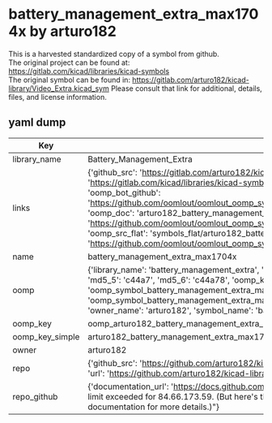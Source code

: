 # battery_management_extra_max1704x by arturo182  
This is a harvested standardized copy of a symbol from github.  
The original project can be found at:  
https://gitlab.com/kicad/libraries/kicad-symbols  
The original symbol can be found in:
https://gitlab.com/arturo182/kicad-library/Video_Extra.kicad_sym
Please consult that link for additional, details, files, and license information.  
## yaml dump  
| Key | Value |  
| --- | --- |  
| library_name | Battery_Management_Extra |  
| links | {'github_src': 'https://gitlab.com/arturo182/kicad-library/Video_Extra.kicad_sym', 'github_src_repo': 'https://gitlab.com/kicad/libraries/kicad-symbols', 'oomp_bot': 'arturo182_battery_management_extra_max1704x/working', 'oomp_bot_github': 'https://github.com/oomlout/oomlout_oomp_symbol_bot/tree/main/arturo182_battery_management_extra_max1704x/working', 'oomp_doc': 'arturo182_battery_management_extra_max1704x/working', 'oomp_doc_github': 'https://github.com/oomlout/oomlout_oomp_symbol_doc/tree/main/arturo182_battery_management_extra_max1704x/working', 'oomp_src_flat': 'symbols_flat/arturo182_battery_management_extra_max1704x/working', 'oomp_src_flat_github': 'https://github.com/oomlout/oomlout_oomp_symbol_src/tree/main/arturo182_battery_management_extra_max1704x/working'} |  
| name | battery_management_extra_max1704x |  
| oomp | {'library_name': 'battery_management_extra', 'md5': 'c44a78c578b642f9eb462a09583b2db3', 'md5_10': 'c44a78c578', 'md5_5': 'c44a7', 'md5_6': 'c44a78', 'oomp_key': 'oomp_battery_management_extra_max1704x', 'oomp_key_extra': 'oomp_symbol_battery_management_extra_max1704x', 'oomp_key_full': 'oomp_symbol_battery_management_extra_max1704x_c44a78', 'oomp_key_simple': 'battery_management_extra_max1704x', 'owner_name': 'arturo182', 'symbol_name': 'battery_management_extra_max1704x'} |  
| oomp_key | oomp_arturo182_battery_management_extra_max1704x |  
| oomp_key_simple | arturo182_battery_management_extra_max1704x |  
| owner | arturo182 |  
| repo | {'github_src': 'https://github.com/arturo182/kicad-library/Video_Extra.kicad_sym', 'name': 'kicad-library', 'owner': 'arturo182', 'url': 'https://github.com/arturo182/kicad-library'} |  
| repo_github | {'documentation_url': 'https://docs.github.com/rest/overview/resources-in-the-rest-api#rate-limiting', 'message': "API rate limit exceeded for 84.66.173.59. (But here's the good news: Authenticated requests get a higher rate limit. Check out the documentation for more details.)"} |  

